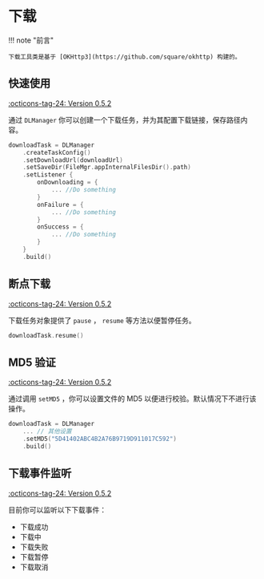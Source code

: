 # 下载

!!! note "前言"

    下载工具类是基于 [OKHttp3](https://github.com/square/okhttp) 构建的。

## 快速使用

[:octicons-tag-24: Version 0.5.2](https://sakurajimamaii.github.io/AVE-DOC/version/tools/#052)

通过 `DLManager` 你可以创建一个下载任务，并为其配置下载链接，保存路径内容。

```kotlin
downloadTask = DLManager
    .createTaskConfig()
    .setDownloadUrl(downloadUrl)
    .setSaveDir(FileMgr.appInternalFilesDir().path)
    .setListener {
        onDownloading = {
            ... //Do something
        }
        onFailure = {
            ... //Do something
        }
        onSuccess = {
            ... //Do something
        }
    }
    .build()
```

## 断点下载

[:octicons-tag-24: Version 0.5.2](https://sakurajimamaii.github.io/AVE-DOC/version/tools/#052)

下载任务对象提供了 `pause` ， `resume` 等方法以便暂停任务。

```kotlin
downloadTask.resume()
```

## MD5 验证

[:octicons-tag-24: Version 0.5.2](https://sakurajimamaii.github.io/AVE-DOC/version/tools/#052)

通过调用 `setMD5` ，你可以设置文件的 MD5 以便进行校验。默认情况下不进行该操作。

```kotlin
downloadTask = DLManager
    ... // 其他设置
    .setMD5("5D41402ABC4B2A76B9719D911017C592")
    .build()
```

## 下载事件监听

[:octicons-tag-24: Version 0.5.2](https://sakurajimamaii.github.io/AVE-DOC/version/tools/#052)

目前你可以监听以下下载事件：

- 下载成功
- 下载中
- 下载失败
- 下载暂停
- 下载取消
